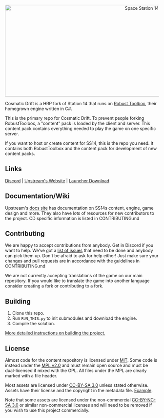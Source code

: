 <p align="center"> <img alt="Space Station 14" width="880" height="300" src="https://raw.githubusercontent.com/space-wizards/asset-dump/de329a7898bb716b9d5ba9a0cd07f38e61f1ed05/github-logo.svg" /></p>

Cosmatic Drift is a HRP fork of Station 14 that runs on [Robust Toolbox](https://github.com/space-wizards/RobustToolbox), their homegrown engine written in C#.

This is the primary repo for Cosmatic Drift. To prevent people forking RobustToolbox, a "content" pack is loaded by the client and server. This content pack contains everything needed to play the game on one specific server.

If you want to host or create content for SS14, this is the repo you need. It contains both RobustToolbox and the content pack for development of new content packs.

## Links

[Discord](https://discord.gg/QVSsG9XS7c) | [Upstream's Website](https://spacestation14.com/) | [Launcher Download](https://spacestation14.io/about/nightlies/)

## Documentation/Wiki

Upstream's [docs site](https://docs.spacestation14.io/) has documentation on SS14s content, engine, game design and more. They also have lots of resources for new contributors to the project. CD specific information is listed in CONTRIBUTING.md

## Contributing

We are happy to accept contributions from anybody. Get in Discord if you want to help. We've got a [list of issues](https://github.com/cosmatic-drift-14/cosmatic-drift/issues) that need to be done and anybody can pick them up. Don't be afraid to ask for help either!
Just make sure your changes and pull requests are in accordance with the guidelines in CONTRIBUTING.md

We are not currently accepting translations of the game on our main repository. If you would like to translate the game into another language consider creating a fork or contributing to a fork.

## Building

1. Clone this repo.
2. Run `RUN_THIS.py` to init submodules and download the engine.
3. Compile the solution.

[More detailed instructions on building the project.](https://docs.spacestation14.com/en/general-development/setup.html)

## License

Almost code for the content repository is licensed under [MIT](https://github.com/space-wizards/space-station-14/blob/master/LICENSE.TXT). Some code is instead under the [MPL v2.0](https://www.mozilla.org/en-US/MPL/) and must remain open source and must be dual-licensed if mixed with the GPL. All files under the MPL are clearly marked with a file header.

Most assets are licensed under [CC-BY-SA 3.0](https://creativecommons.org/licenses/by-sa/3.0/) unless stated otherwise. Assets have their license and the copyright in the metadata file. [Example](https://github.com/space-wizards/space-station-14/blob/master/Resources/Textures/Objects/Tools/crowbar.rsi/meta.json).

Note that some assets are licensed under the non-commercial [CC-BY-NC-SA 3.0](https://creativecommons.org/licenses/by-nc-sa/3.0/) or similar non-commercial licenses and will need to be removed if you wish to use this project commercially.
